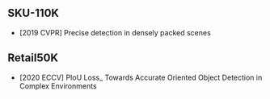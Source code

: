 ## SKU-110K
- [2019 CVPR] Precise detection in densely packed scenes

## Retail50K
- [2020 ECCV] PIoU Loss_ Towards Accurate Oriented Object Detection in Complex Environments

